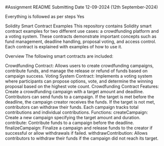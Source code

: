 #Assignment README 
Submitting Date
12-09-2024 (12th September-2024)

Everything is followed as per steps
Yes

Solidity Smart Contract Examples
This repository contains Solidity smart contract examples for two different use cases: a crowdfunding platform and a voting system. These contracts demonstrate important concepts such as fund management, deadline handling, proposal voting, and access control. Each contract is explained with examples of how to use it.

Overview
The following smart contracts are included:

Crowdfunding Contract: Allows users to create crowdfunding campaigns, contribute funds, and manage the release or refund of funds based on campaign success.
Voting System Contract: Implements a voting system where participants can propose options, vote, and determine the winning proposal based on the highest vote count.
Crowdfunding Contract
Features:
Create a crowdfunding campaign with a target amount and deadline.
Contributors can send funds to a campaign.
If the target is met before the deadline, the campaign creator receives the funds.
If the target is not met, contributors can withdraw their funds.
Each campaign tracks total contributions and individual contributions.
Functions:
createCampaign: Create a new campaign specifying the target amount and duration.
contribute: Contribute funds to a campaign before the deadline.
finalizeCampaign: Finalize a campaign and release funds to the creator if successful or allow withdrawals if failed.
withdrawContribution: Allows contributors to withdraw their funds if the campaign did not reach its target.
